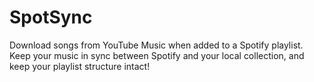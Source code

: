 # SpotSync
Download songs from YouTube Music when added to a Spotify
playlist. Keep your music in sync between Spotify and your local
collection, and keep your playlist structure intact!
